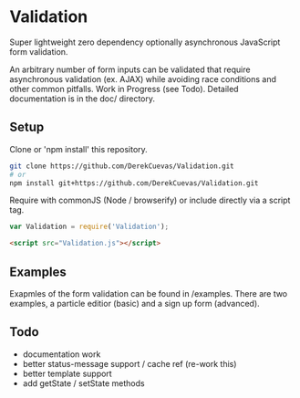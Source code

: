 # Validation
Super lightweight zero dependency optionally asynchronous JavaScript form validation. 

An arbitrary number of form inputs can be validated that require asynchronous validation (ex. AJAX) while avoiding race conditions and other common pitfalls. Work in Progress (see Todo). Detailed documentation is in the doc/ directory.

## Setup
Clone or 'npm install' this repository.

```sh
git clone https://github.com/DerekCuevas/Validation.git
# or
npm install git+https://github.com/DerekCuevas/Validation.git
```

Require with commonJS (Node / browserify) or include directly via a script tag.

```javascript
var Validation = require('Validation');
```

```html
<script src="Validation.js"></script>
```

## Examples
Exapmles of the form validation can be found in /examples. There are two examples, a particle editior (basic) and a sign up form (advanced).

## Todo
- documentation work
- better status-message support / cache ref (re-work this)
- better template support
- add getState / setState methods
